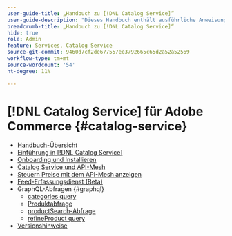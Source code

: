 ```yaml
---
user-guide-title: „Handbuch zu [!DNL Catalog Service]“
user-guide-description: "Dieses Handbuch enthält ausführliche Anweisungen zur Verwendung von [!DNL Catalog Service] für Adobe Commerce."
breadcrumb-title: „Handbuch zu [!DNL Catalog Service]“
hide: true
role: Admin
feature: Services, Catalog Service
source-git-commit: 9460d7cf2de677557ee3792665c65d2a52a52569
workflow-type: tm+mt
source-wordcount: '54'
ht-degree: 11%

---
```


# [!DNL Catalog Service] für Adobe Commerce {#catalog-service}

- [Handbuch-Übersicht](guide-overview.md)
- [Einführung in [!DNL Catalog Service]](overview.md)
- [Onboarding und Installieren](installation.md)
- [Catalog Service und API-Mesh](mesh.md)
- [Steuern Preise mit dem API-Mesh anzeigen](taxes.md)
- [Feed-Erfassungsdienst (Beta)](feed-ingestion.md)
- GraphQL-Abfragen {#graphql}
   - [categories query](https://developer.adobe.com/commerce/services/graphql/catalog-service/categories/)
   - [Produktabfrage](https://developer.adobe.com/commerce/services/graphql/catalog-service/products/)
   - [productSearch-Abfrage](https://developer.adobe.com/commerce/services/graphql/catalog-service/product-search/)
   - [refineProduct query](https://developer.adobe.com/commerce/services/graphql/catalog-service/refine-product/)
- [Versionshinweise](release-notes.md)
